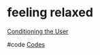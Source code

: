 # feeling relaxed
[Conditioning the User](output/themes/Conditioning%20the%20User.md)

#code [Codes](output/codes/Codes.md)